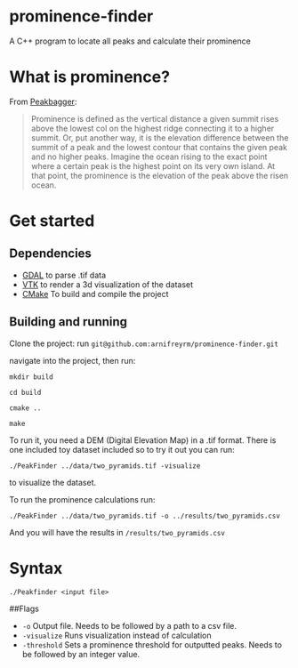 # prominence-finder
A C++ program to locate all peaks and calculate their prominence


# What is prominence?

From [Peakbagger](https://www.peakbagger.com/Help/Glossary.aspx#prom):
>Prominence is defined as the vertical distance a given summit rises above the lowest col on the highest ridge connecting it to a higher summit. Or, put another way, it is the elevation difference between the summit of a peak and the lowest contour that contains the given peak and no higher peaks. Imagine the ocean rising to the exact point where a certain peak is the highest point on its very own island. At that point, the prominence is the elevation of the peak above the risen ocean.

# Get started

## Dependencies
- [GDAL](https://gdal.org/download.html) to parse .tif data
- [VTK](https://vtk.org/download/) to render a 3d visualization of the dataset
- [CMake](https://cmake.org/cmake/help/latest/command/install.html) To build and compile the project

## Building and running

Clone the project: run ```git@github.com:arnifreyrm/prominence-finder.git```

navigate into the project, then run:

```mkdir build```

```cd build```

```cmake ..```

```make```

To run it, you need a DEM (Digital Elevation Map) in a .tif format. There is one included toy dataset included so to try it out you can run:

```./PeakFinder ../data/two_pyramids.tif -visualize```

to visualize the dataset.

To run the prominence calculations run:

```./PeakFinder ../data/two_pyramids.tif -o ../results/two_pyramids.csv```

And you will have the results in ```/results/two_pyramids.csv```

# Syntax

```./Peakfinder <input file>```

##Flags
-  `-o` Output file. Needs to be followed by a path to a csv file.
-  `-visualize` Runs visualization instead of calculation
-  `-threshold` Sets a prominence threshold for outputted peaks. Needs to be followed by an integer value.
